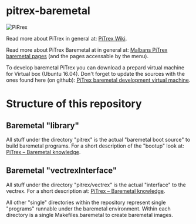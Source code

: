 # pitrex-baremetal
![PiRrex](http://vide.malban.de/wp-content/uploads/2020/01/pitrex-1-1024x843.png)

Read more about PiTrex in general at: [PiTrex Wiki](http://www.ombertech.com/cnk/pitrex/wiki/index.php).

Read more about PiTrex Baremetal at  in general at: [Malbans PiTrex baremetal pages](http://vide.malban.de/pitrex) (and the pages accessable by the menu).

To develop baremetal PiTrex you can download a prepard virtual machine for Virtual box (Ubuntu 16.04). Don't forget to update the sources with the ones found here (on github):  [PiTrex baremetal development virtual machine](http://vide.malban.de/pitrex/pitrex-baremetal-quick-start-unfinished).


# Structure of this repository

## Baremetal "library"
All stuff under the directory "pitrex" is the actual "baremetal boot source" to build baremetal programs. For a short description of the "bootup" look at: [PiTrex – Baremetal knowledge](http://vide.malban.de/pitrex/pitrex-baremetal-knowledge).

## Baremetal "vectrexInterface"
All stuff under the directory "pitrex/vectrex" is the actual "interface" to the vectrex. For a short description at: [PiTrex – Baremetal knowledge](http://vide.malban.de/pitrex/pitrex-baremetal-vectrexinterface-c).

All other "single" directories within the repository represent single "programs" runnable under the baremetal environment. Within each directory is a single Makefiles.baremetal to create baremetal images.

